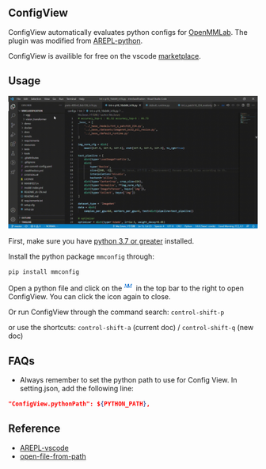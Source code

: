 ## ConfigView

ConfigView automatically evaluates python configs for [OpenMMLab](https://github.com/open-mmlab). The plugin was modified from [AREPL-python](https://marketplace.visualstudio.com/items?itemName=almenon.arepl#overview).

ConfigView is availible for free on the vscode [marketplace](https://marketplace.visualstudio.com/items?itemName=Allent.config-view#overview).

## Usage

![](media/demo.gif)

First, make sure you have [python 3.7 or greater](https://www.python.org/downloads/) installed.

Install the python package `mmconfig` through:
```shell
pip install mmconfig
```

Open a python file and click on the ![icon](./media/mmConfigView.png)  in the top bar to the right to open ConfigView. You can click the icon again to close.

Or run ConfigView through the command search: `control-shift-p`

or use the shortcuts: `control-shift-a` (current doc) / `control-shift-q` (new doc)

## FAQs
- Always remember to set the python path to use for Config View. In setting.json, add the following line:
```json
"ConfigView.pythonPath": ${PYTHON_PATH},
```

## Reference
- [AREPL-vscode](git@github.com:Almenon/AREPL-vscode.git)
- [open-file-from-path](git@github.com:Jack89ita/vscode-open-file-from-path.git)